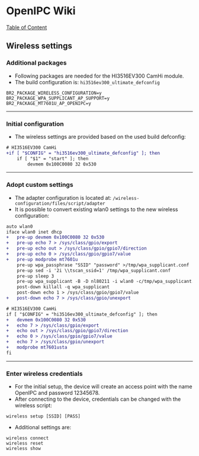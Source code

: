 # OpenIPC Wiki
[Table of Content](../index.md)

Wireless settings
---

### Additional packages

- Following packages are needed for the HI3516EV300 CamHi module.
- The build configuration is: `hi3516ev300_ultimate_defconfig`

```
BR2_PACKAGE_WIRELESS_CONFIGURATION=y
BR2_PACKAGE_WPA_SUPPLICANT_AP_SUPPORT=y
BR2_PACKAGE_MT7601U_AP_OPENIPC=y
```

---

### Initial configuration

- The wireless settings are provided based on the used build defconfig:

```diff
# HI3516EV300 CamHi
+if [ "$CONFIG" = "hi3516ev300_ultimate_defconfig" ]; then
	if [ "$1" = "start" ]; then
		devmem 0x100C0080 32 0x530
```

---

### Adopt custom settings

- The adapter configuration is located at: `/wireless-configuration/files/script/adapter`
- It is possible to convert existing wlan0 settings to the new wireless configuration:

```diff
auto wlan0
iface wlan0 inet dhcp
+	pre-up devmem 0x100C0080 32 0x530
+	pre-up echo 7 > /sys/class/gpio/export
+	pre-up echo out > /sys/class/gpio/gpio7/direction
+	pre-up echo 0 > /sys/class/gpio/gpio7/value
+	pre-up modprobe mt7601u
	pre-up wpa_passphrase "SSID" "password" >/tmp/wpa_supplicant.conf
	pre-up sed -i '2i \\tscan_ssid=1' /tmp/wpa_supplicant.conf
	pre-up sleep 3
	pre-up wpa_supplicant -B -D nl80211 -i wlan0 -c/tmp/wpa_supplicant.conf
	post-down killall -q wpa_supplicant
	post-down echo 1 > /sys/class/gpio/gpio7/value
+	post-down echo 7 > /sys/class/gpio/unexport
```

```diff
# HI3516EV300 CamHi
if [ "$CONFIG" = "hi3516ev300_ultimate_defconfig" ]; then
+	devmem 0x100C0080 32 0x530
+	echo 7 > /sys/class/gpio/export
+	echo out > /sys/class/gpio/gpio7/direction
+	echo 0 > /sys/class/gpio/gpio7/value
+	echo 7 > /sys/class/gpio/unexport
+	modprobe mt7601usta
fi
```

---

### Enter wireless credentials

- For the initial setup, the device will create an access point with the name OpenIPC and password 12345678.
- After connecting to the device, credentials can be changed with the wireless script:

```
wireless setup [SSID] [PASS]
```

- Additional settings are:

```
wireless connect
wireless reset
wireless show
```
